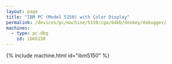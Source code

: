 ```yaml
---
layout: page
title: "IBM PC (Model 5150) with Color Display"
permalink: /devices/pc/machine/5150/cga/64kb/donkey/debugger/
machines:
  - type: pc-dbg
    id: ibm5150
---
```


{% include machine.html id="ibm5150" %}
